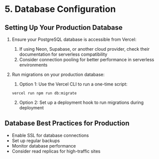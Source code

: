 # 5. Database Configuration

## Setting Up Your Production Database

1. Ensure your PostgreSQL database is accessible from Vercel:
   1. If using Neon, Supabase, or another cloud provider, check their documentation for serverless compatibility
   2. Consider connection pooling for better performance in serverless environments

2. Run migrations on your production database:
   1. Option 1: Use the Vercel CLI to run a one-time script:
   ```shellscript
   vercel run npm run db:migrate
   ```
   2. Option 2: Set up a deployment hook to run migrations during deployment

## Database Best Practices for Production

- Enable SSL for database connections
- Set up regular backups
- Monitor database performance
- Consider read replicas for high-traffic sites
